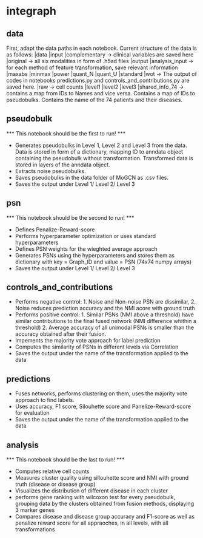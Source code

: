 # integraph

## data
First, adapt the data paths in each notebook.
Current structure of the data is as follows:
|data
    |input
        |complementary -> clinical variables are saved here
        |original -> all six modalities in form of .h5ad files
    |output
        |analysis_input -> for each method of feature transformation, save relevant information
            |maxabs
            |minmax
            |power
            |quant_N
            |quant_U
            |standard
            |wot -> The output of codes in notebooks predictions.py and controls_and_contributions.py are saved here.
            |raw -> cell counts
        |level1
        |level2
        |level3
        |shared_info_74 -> contains a map from IDs to Names and vice versa. Contains a map of IDs to pseudobulks. Contains the name of the 74 patients and their diseases.

## pseudobulk
*** This notebook should be the first to run! ***
- Generates pseudobulks in Level 1, Level 2 and Level 3 from the data. 
Data is stored in form of a dictionary, mapping ID to anndata object containing the pseudobulk without transformation. Transformed data is stored in layers of the anndata object.
- Extracts noise pseudobulks.
- Saves pseudobulks in the data folder of MoGCN as .csv files.
- Saves the output under Level 1/ Level 2/ Level 3

## psn
*** This notebook should be the second to run! ***
- Defines Penalize-Reward-score
- Performs hyperparameter optimization or uses standard hyperparameters
- Defines PSN weights for the wieghted average approach
- Generates PSNs using the hyperparameters and stores them as dictionary with key = Graph_ID and value = PSN (74x74 numpy arrays)
- Saves the output under Level 1/ Level 2/ Level 3

## controls_and_contributions
- Performs negative control: 1. Noise and Non-noise PSN are dissimilar, 2. Noise reduces prediction accuracy and the NMI acore with ground truth
- Performs positive control: 1. Similar PSNs (NMI above a threshold) have similar contributions to the final fused network (NMI difference whithin a threshold) 2. Average accuracy of all unimodal PSNs is smaller than the accuracy obtained after their fusion.
- Impements the majority vote approach for label prediction
- Computes the similarity of PSNs in different levels via Correlation 
- Saves the output under the name of the transformation applied to the data

## predictions
- Fuses networks, performs clustering on them, uses the majority vote approach to find labels.
- Uses accuracy, F1 score, Silouhette score and Panelize-Reward-score for evaluation
- Saves the output under the name of the transformation applied to the data

## analysis
*** This notebook should be the last to run! ***
- Computes relative cell counts
- Measures cluster quality using sillouhette score and NMI with ground truth (disease or disease group)
- Visualizes the distribution of different disease in each cluster
- performs gene ranking with wilcoxon test for every pseudobulk, grouping data by the clusters obtained from fusion methods, displaying 3 marker genes
- Compares disease and disease group accuracy and F1-score as well as penalize reward score for all appraoches, in all levels, with all transformations